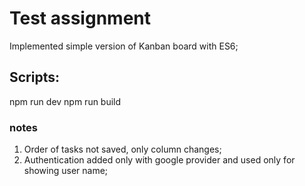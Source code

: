 # Test assignment

Implemented simple version of Kanban board with ES6;

## Scripts:

npm run dev
npm run build

### notes

1. Order of tasks not saved, only column changes;
2. Authentication added only with google provider and used only for showing user name;
